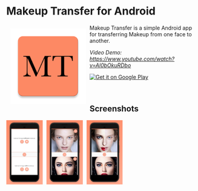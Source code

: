 # Makeup Transfer for Android
<img src="screenshots/ic_launcher_web.png" align="left" width="200" hspace="10" vspace="10">
Makeup Transfer is a simple Android app for transferring Makeup from one face to another.<br/>

_Video Demo: https://www.youtube.com/watch?v=Al0bOkuRDbo_

<div style="display:flex;" >
<!-- <a href="https://f-droid.org/app/org.horaapps.leafpic">
    <img src="https://f-droid.org/badge/get-it-on.png"
         alt="Get it on F-Droid" height="80"> -->
</a>
<a href="https://play.google.com/store/apps/details?id=xyz.cortland.makeuptransfer">
    <img alt="Get it on Google Play"
        height="80"
        src="https://play.google.com/intl/en_us/badges/images/generic/en_badge_web_generic.png" />
</a>
</div>
</br></br>

## Screenshots
<div style="display:flex;" >
<img src="screenshots/screenshot1.jpg" width="19%" >
<img style="margin-left:10px;" src="screenshots/screenshot2.jpg" width="19%" >
<img style="margin-left:10px;" src="screenshots/screenshot3.jpg" width="19%" >

</div>
